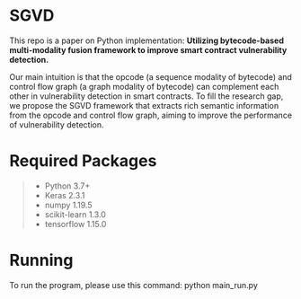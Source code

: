 # SGVD
This repo is a paper on Python implementation: **Utilizing bytecode-based multi-modality fusion framework to improve smart contract vulnerability detection.** 

Our main intuition is that the opcode (a sequence modality of bytecode) and control flow graph (a graph modality of bytecode) can complement each other in vulnerability detection in smart contracts. To fill the research gap, we propose the SGVD framework that extracts rich semantic information from the opcode and control flow graph, aiming to improve the performance of vulnerability detection.

# Required Packages
> - Python 3.7+
> - Keras 2.3.1
> - numpy 1.19.5
> - scikit-learn 1.3.0
> - tensorflow 1.15.0


# Running
To run the program, please use this command: python main_run.py
